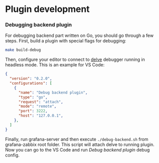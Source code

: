 # Plugin development

### Debugging backend plugin

For debugging backend part written on Go, you should go through a few steps. First, build a plugin with special flags for debugging:

```sh
make build-debug
```

Then, configure your editor to connect to [delve](https://github.com/go-delve/delve) debugger running in headless mode. This is an example for VS Code:
```json
{
  "version": "0.2.0",
  "configurations": [
    {
      "name": "Debug backend plugin",
      "type": "go",
      "request": "attach",
      "mode": "remote",
      "port": 3222,
      "host": "127.0.0.1",
    },
  ]
}
```

Finally, run grafana-server and then execute `./debug-backend.sh` from grafana-zabbix root folder. This script will attach delve to running plugin. Now you can go to the VS Code and run _Debug backend plugin_ debug config.
